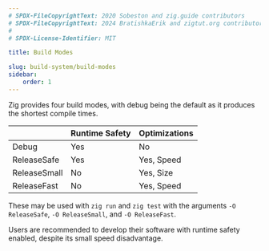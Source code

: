 ```yaml
---
# SPDX-FileCopyrightText: 2020 Sobeston and zig.guide contributors
# SPDX-FileCopyrightText: 2024 BratishkaErik and zigtut.org contributors
#
# SPDX-License-Identifier: MIT

title: Build Modes

slug: build-system/build-modes
sidebar:
    order: 1
---
```


Zig provides four build modes, with debug being the default as it produces the
shortest compile times.

|              | Runtime Safety | Optimizations |
| ------------ | -------------- | ------------- |
| Debug        | Yes            | No            |
| ReleaseSafe  | Yes            | Yes, Speed    |
| ReleaseSmall | No             | Yes, Size     |
| ReleaseFast  | No             | Yes, Speed    |

These may be used with `zig run` and `zig test` with the arguments
`-O ReleaseSafe`, `-O ReleaseSmall`, and `-O ReleaseFast`.

Users are recommended to develop their software with runtime safety enabled,
despite its small speed disadvantage.
